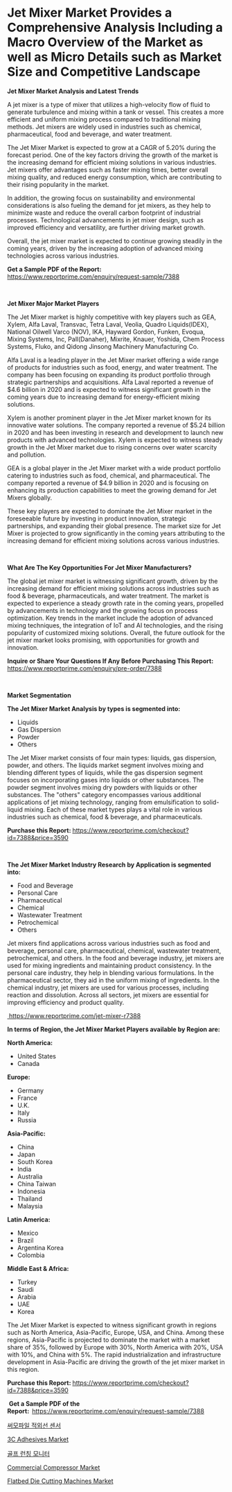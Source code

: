 <p><h1>Jet Mixer Market Provides a Comprehensive Analysis Including a Macro Overview of the Market as well as Micro Details such as Market Size and Competitive Landscape</h1></p><p><strong>Jet Mixer Market Analysis and Latest Trends</strong></p>
<p><p>A jet mixer is a type of mixer that utilizes a high-velocity flow of fluid to generate turbulence and mixing within a tank or vessel. This creates a more efficient and uniform mixing process compared to traditional mixing methods. Jet mixers are widely used in industries such as chemical, pharmaceutical, food and beverage, and water treatment.</p><p>The Jet Mixer Market is expected to grow at a CAGR of 5.20% during the forecast period. One of the key factors driving the growth of the market is the increasing demand for efficient mixing solutions in various industries. Jet mixers offer advantages such as faster mixing times, better overall mixing quality, and reduced energy consumption, which are contributing to their rising popularity in the market.</p><p>In addition, the growing focus on sustainability and environmental considerations is also fueling the demand for jet mixers, as they help to minimize waste and reduce the overall carbon footprint of industrial processes. Technological advancements in jet mixer design, such as improved efficiency and versatility, are further driving market growth.</p><p>Overall, the jet mixer market is expected to continue growing steadily in the coming years, driven by the increasing adoption of advanced mixing technologies across various industries.</p></p>
<p><strong>Get a Sample PDF of the Report:&nbsp;</strong> <a href="https://www.reportprime.com/enquiry/request-sample/7388">https://www.reportprime.com/enquiry/request-sample/7388</a></p>
<p>&nbsp;</p>
<p><strong>Jet Mixer Major Market Players</strong></p>
<p><p>The Jet Mixer market is highly competitive with key players such as GEA, Xylem, Alfa Laval, Transvac, Tetra Laval, Veolia, Quadro Liquids(IDEX), National Oilwell Varco (NOV), IKA, Hayward Gordon, Funken, Evoqua, Mixing Systems, Inc, Pall(Danaher), Mixrite, Knauer, Yoshida, Chem Process Systems, Fluko, and Qidong Jinsong Machinery Manufacturing Co. </p><p>Alfa Laval is a leading player in the Jet Mixer market offering a wide range of products for industries such as food, energy, and water treatment. The company has been focusing on expanding its product portfolio through strategic partnerships and acquisitions. Alfa Laval reported a revenue of $4.6 billion in 2020 and is expected to witness significant growth in the coming years due to increasing demand for energy-efficient mixing solutions.</p><p>Xylem is another prominent player in the Jet Mixer market known for its innovative water solutions. The company reported a revenue of $5.24 billion in 2020 and has been investing in research and development to launch new products with advanced technologies. Xylem is expected to witness steady growth in the Jet Mixer market due to rising concerns over water scarcity and pollution.</p><p>GEA is a global player in the Jet Mixer market with a wide product portfolio catering to industries such as food, chemical, and pharmaceutical. The company reported a revenue of $4.9 billion in 2020 and is focusing on enhancing its production capabilities to meet the growing demand for Jet Mixers globally.</p><p>These key players are expected to dominate the Jet Mixer market in the foreseeable future by investing in product innovation, strategic partnerships, and expanding their global presence. The market size for Jet Mixer is projected to grow significantly in the coming years attributing to the increasing demand for efficient mixing solutions across various industries.</p></p>
<p>&nbsp;</p>
<p><strong>What Are The Key Opportunities For Jet Mixer Manufacturers?</strong></p>
<p><p>The global jet mixer market is witnessing significant growth, driven by the increasing demand for efficient mixing solutions across industries such as food & beverage, pharmaceuticals, and water treatment. The market is expected to experience a steady growth rate in the coming years, propelled by advancements in technology and the growing focus on process optimization. Key trends in the market include the adoption of advanced mixing techniques, the integration of IoT and AI technologies, and the rising popularity of customized mixing solutions. Overall, the future outlook for the jet mixer market looks promising, with opportunities for growth and innovation.</p></p>
<p><strong>Inquire or Share Your Questions If Any Before Purchasing This Report:</strong> <a href="https://www.reportprime.com/enquiry/pre-order/7388">https://www.reportprime.com/enquiry/pre-order/7388</a></p>
<p>&nbsp;</p>
<p><strong>Market Segmentation</strong></p>
<p><strong>The Jet Mixer Market Analysis by types is segmented into:</strong></p>
<p><ul><li>Liquids</li><li>Gas Dispersion</li><li>Powder</li><li>Others</li></ul></p>
<p><p>The Jet Mixer market consists of four main types: liquids, gas dispersion, powder, and others. The liquids market segment involves mixing and blending different types of liquids, while the gas dispersion segment focuses on incorporating gases into liquids or other substances. The powder segment involves mixing dry powders with liquids or other substances. The "others" category encompasses various additional applications of jet mixing technology, ranging from emulsification to solid-liquid mixing. Each of these market types plays a vital role in various industries such as chemical, food & beverage, and pharmaceuticals.</p></p>
<p><strong>Purchase this Report:&nbsp;</strong><a href="https://www.reportprime.com/checkout?id=7388&price=3590">https://www.reportprime.com/checkout?id=7388&price=3590</a></p>
<p>&nbsp;</p>
<p><strong>The Jet Mixer Market Industry Research by Application is segmented into:</strong></p>
<p><ul><li>Food and Beverage</li><li>Personal Care</li><li>Pharmaceutical</li><li>Chemical</li><li>Wastewater Treatment</li><li>Petrochemical</li><li>Others</li></ul></p>
<p><p>Jet mixers find applications across various industries such as food and beverage, personal care, pharmaceutical, chemical, wastewater treatment, petrochemical, and others. In the food and beverage industry, jet mixers are used for mixing ingredients and maintaining product consistency. In the personal care industry, they help in blending various formulations. In the pharmaceutical sector, they aid in the uniform mixing of ingredients. In the chemical industry, jet mixers are used for various processes, including reaction and dissolution. Across all sectors, jet mixers are essential for improving efficiency and product quality.</p></p>
<p><a href="https://www.reportprime.com/jet-mixer-r7388">&nbsp;https://www.reportprime.com/jet-mixer-r7388</a></p>
<p><strong>In terms of Region, the Jet Mixer Market Players available by Region are:</strong></p>
<p>
    <p> <strong> North America: </strong>
        <ul>
            <li>United States</li>
            <li>Canada</li>
        </ul>
        </p> 
    <p> <strong> Europe: </strong>
        <ul>
            <li>Germany</li>
            <li>France</li>
            <li>U.K.</li>
            <li>Italy</li>
            <li>Russia</li>
        </ul>
        </p> 
    <p> <strong> Asia-Pacific: </strong>
        <ul>
            <li>China</li>
            <li>Japan</li>
            <li>South Korea</li>
            <li>India</li>
            <li>Australia</li>
            <li>China Taiwan</li>
            <li>Indonesia</li>
            <li>Thailand</li>
            <li>Malaysia</li>
        </ul>
        </p> 
    <p> <strong> Latin America: </strong>
        <ul>
            <li>Mexico</li>
            <li>Brazil</li>
            <li>Argentina Korea</li>
            <li>Colombia</li>
        </ul>
        </p> 
    <p> <strong> Middle East & Africa: </strong>
        <ul>
            <li>Turkey</li>
            <li>Saudi</li>
            <li>Arabia</li>
            <li>UAE</li>
            <li>Korea</li>
        </ul>
    </p>
    </p>
<p><p>The Jet Mixer Market is expected to witness significant growth in regions such as North America, Asia-Pacific, Europe, USA, and China. Among these regions, Asia-Pacific is projected to dominate the market with a market share of 35%, followed by Europe with 30%, North America with 20%, USA with 10%, and China with 5%. The rapid industrialization and infrastructure development in Asia-Pacific are driving the growth of the jet mixer market in this region.</p></p>
<p><strong>Purchase this Report: </strong><a href="https://www.reportprime.com/checkout?id=7388&price=3590">https://www.reportprime.com/checkout?id=7388&price=3590</a></p>
<p>&nbsp;<strong>Get a Sample PDF of the Report:&nbsp;&nbsp;</strong><a href="https://www.reportprime.com/enquiry/request-sample/7388">https://www.reportprime.com/enquiry/request-sample/7388</a></p>
<p><strong></strong></p>
<p><p><a href="https://github.com/Skyleitney456456/Market-Research-Report-List-1/blob/main/577661823444.md">써모파일 적외선 센서</a></p><p><a href="https://www.linkedin.com/pulse/3c-adhesives-market-furnish-information-size-share-dynamics-m1myc?trackingId=3YPSpycfwfD0FIUQf2hQnw%3D%3D">3C Adhesives Market</a></p><p><a href="https://github.com/vs10l4sfg5c/Market-Research-Report-List-1/blob/main/869823323416.md">골프 런칭 모니터</a></p><p><a href="https://github.com/jsmusil/Market-Research-Report-List-2/blob/main/commercial-compressor-market.md">Commercial Compressor Market</a></p><p><a href="https://github.com/yemakinde/Market-Research-Report-List-2/blob/main/flatbed-die-cutting-machines-market.md">Flatbed Die Cutting Machines Market</a></p></p>